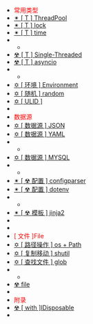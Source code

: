 -  <span style='color:RED'>常用类型</span>
-  [✴ [ T ] ThreadPool](n1.0.0.md)
-  [✴ [ T ] lock](n2.0.0.md)
-  [✴ [ T ] time](n3.0.0.md)
-  -
-  [☢ [ T ] Single-Threaded](n5.0.0.md)
-  [☢ [ T ] asyncio](n6.0.0.md)
-  -
-  [✡ [ 环境 ] Environment ](s3.0.0.md)
-  [✡ [ 随机 ] random](s4.0.0.md)
-  [✡ [ ULID ] ](s9.0.0.md)
-  
-  <span style='color:RED'>数据源</span>
-  [✡ [ 数据源 ] JSON](s1.0.0.md)
-  [✡ [ 数据源 ] YAML](s2.0.0.md)
-  -
-  [✡ [ 数据源 ] MYSQL](s5.0.0.md)
-  -
-  [✴ [ ☢ 配置 ] configparser](s7.0.0.md)
-  [✴ [ ☢ 配置 ] dotenv](s7_2.0.0.md)
-  -
-  [✴ [ ☢ 模板 ] jinja2](s8.0.0.md)
-  <!--[✴ [ ☢ 配置 ] pydantic_settings](s7_1.0.0.md)-->
-  
-  <span style='color:RED'>[ 文件 ]File</span>
-  [✡ [ 路径操作 ] os + Path](f1.0.0.md)
-  [✡ [ 复制移动 ] shutil ](f3.0.0.md)
-  [✡ [ 查找文件 ] glob ](f4.0.0.md)
-  -
-  [☢ file ](f6.0.0.md)
-  
-  <span style='color:RED'>附录</span>
-  [☢ [ with ]IDisposable ](v1.0.0.md)
-  



